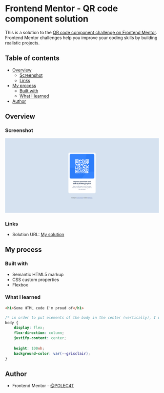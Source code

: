 # Frontend Mentor - QR code component solution

This is a solution to the [QR code component challenge on Frontend Mentor](https://www.frontendmentor.io/challenges/qr-code-component-iux_sIO_H). Frontend Mentor challenges help you improve your coding skills by building realistic projects. 

## Table of contents

- [Overview](#overview)
  - [Screenshot](#screenshot)
  - [Links](#links)
- [My process](#my-process)
  - [Built with](#built-with)
  - [What I learned](#what-i-learned)
- [Author](#author)



## Overview

### Screenshot

![](./screenshot.png)

### Links

- Solution URL: [My solution](https://polec4t.github.io/challenge-1-qr_code/)

## My process

### Built with

- Semantic HTML5 markup
- CSS custom properties
- Flexbox

### What I learned


```html
<h1>Some HTML code I'm proud of</h1>
```
```css
/* in order to put elements of the body in the center (vertically), I used "justify-content: center;", but I needed to put "height: 100vh;" in order to make justify-content functional   */
body {
    display: flex;
    flex-direction: column;
    justify-content: center;
    
    height: 100vh;
    background-color: var(--grisclair);
}
```

## Author

- Frontend Mentor - [@POLEC4T](https://www.frontendmentor.io/profile/POLEC4T)


